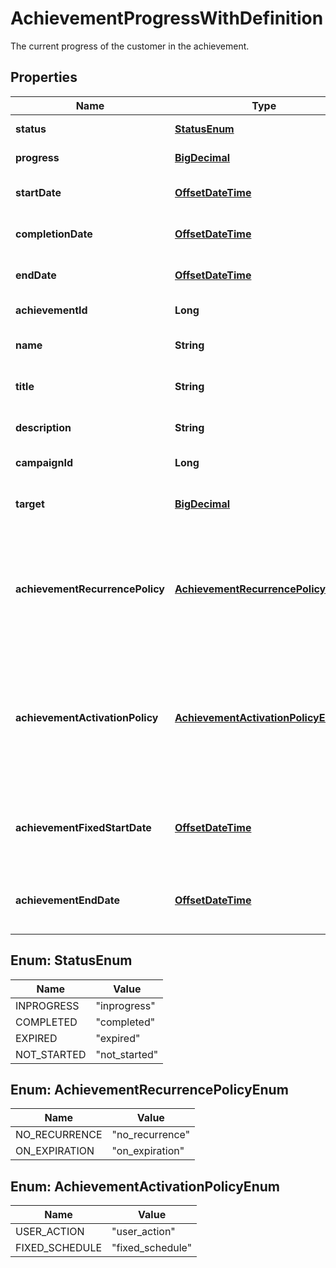 

# AchievementProgressWithDefinition

The current progress of the customer in the achievement.
## Properties

Name | Type | Description | Notes
------------ | ------------- | ------------- | -------------
**status** | [**StatusEnum**](#StatusEnum) | The status of the achievement. | 
**progress** | [**BigDecimal**](BigDecimal.md) | The current progress of the customer in the achievement. | 
**startDate** | [**OffsetDateTime**](OffsetDateTime.md) | Timestamp at which the customer started the achievement. |  [optional]
**completionDate** | [**OffsetDateTime**](OffsetDateTime.md) | Timestamp at which point the customer completed the achievement. |  [optional]
**endDate** | [**OffsetDateTime**](OffsetDateTime.md) | Timestamp at which point the achievement ends and resets for the customer. |  [optional]
**achievementId** | **Long** | The internal ID of the achievement. | 
**name** | **String** | The internal name of the achievement used in API requests.  | 
**title** | **String** | The display name of the achievement in the Campaign Manager. | 
**description** | **String** | The description of the achievement in the Campaign Manager. | 
**campaignId** | **Long** | The ID of the campaign the achievement belongs to. | 
**target** | [**BigDecimal**](BigDecimal.md) | The required number of actions or the transactional milestone to complete the achievement. |  [optional]
**achievementRecurrencePolicy** | [**AchievementRecurrencePolicyEnum**](#AchievementRecurrencePolicyEnum) | The policy that determines if and how the achievement recurs. - &#x60;no_recurrence&#x60;: The achievement can be completed only once. - &#x60;on_expiration&#x60;: The achievement resets after it expires and becomes available again.  | 
**achievementActivationPolicy** | [**AchievementActivationPolicyEnum**](#AchievementActivationPolicyEnum) | The policy that determines how the achievement starts, ends, or resets. - &#x60;user_action&#x60;: The achievement ends or resets relative to when the customer started the achievement. - &#x60;fixed_schedule&#x60;: The achievement starts, ends, or resets for all customers following a fixed schedule.  | 
**achievementFixedStartDate** | [**OffsetDateTime**](OffsetDateTime.md) | The achievement&#39;s start date when &#x60;achievementActivationPolicy&#x60; is equal to &#x60;fixed_schedule&#x60;.  **Note:** It is an RFC3339 timestamp string.  |  [optional]
**achievementEndDate** | [**OffsetDateTime**](OffsetDateTime.md) | The achievement&#39;s end date. If defined, customers cannot participate in the achievement after this date.  **Note:** It is an RFC3339 timestamp string.  |  [optional]



## Enum: StatusEnum

Name | Value
---- | -----
INPROGRESS | &quot;inprogress&quot;
COMPLETED | &quot;completed&quot;
EXPIRED | &quot;expired&quot;
NOT_STARTED | &quot;not_started&quot;



## Enum: AchievementRecurrencePolicyEnum

Name | Value
---- | -----
NO_RECURRENCE | &quot;no_recurrence&quot;
ON_EXPIRATION | &quot;on_expiration&quot;



## Enum: AchievementActivationPolicyEnum

Name | Value
---- | -----
USER_ACTION | &quot;user_action&quot;
FIXED_SCHEDULE | &quot;fixed_schedule&quot;



